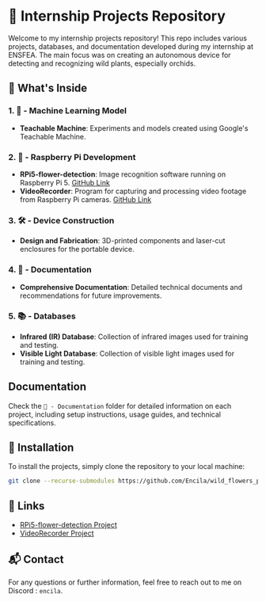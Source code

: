
# 🌿 Internship Projects Repository

Welcome to my internship projects repository! This repo includes various projects, databases, and documentation developed during my internship at ENSFEA. The main focus was on creating an autonomous device for detecting and recognizing wild plants, especially orchids.

## 📂 What's Inside

### 1. 🤖 - Machine Learning Model
- **Teachable Machine**: Experiments and models created using Google's Teachable Machine.

### 2. 🍓 - Raspberry Pi Development
- **RPi5-flower-detection**: Image recognition software running on Raspberry Pi 5. [GitHub Link](https://github.com/Encila/RPi5-flower-detection)
- **VideoRecorder**: Program for capturing and processing video footage from Raspberry Pi cameras. [GitHub Link](https://github.com/Encila/VideoRecorder)

### 3. 🛠️ - Device Construction
- **Design and Fabrication**: 3D-printed components and laser-cut enclosures for the portable device.

### 4. 📜 - Documentation
- **Comprehensive Documentation**: Detailed technical documents and recommendations for future improvements.

### 5. 📚 - Databases
- **Infrared (IR) Database**: Collection of infrared images used for training and testing.
- **Visible Light Database**: Collection of visible light images used for training and testing.

## Documentation

Check the `📜 - Documentation` folder for detailed information on each project, including setup instructions, usage guides, and technical specifications.

## 🚀 Installation

To install the projects, simply clone the repository to your local machine:

```bash
git clone --recurse-submodules https://github.com/Encila/wild_flowers_project.git
```

## 🔗 Links

- [RPi5-flower-detection Project](https://github.com/Encila/RPi5-flower-detection)
- [VideoRecorder Project](https://github.com/Encila/VideoRecorder)

## 📬 Contact

For any questions or further information, feel free to reach out to me on Discord : `encila`.
